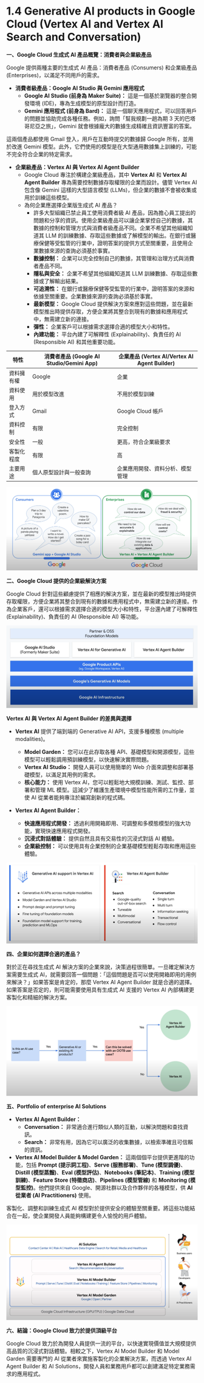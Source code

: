 # 1.4 Generative AI products in Google Cloud (Vertex AI and Vertex AI Search and Conversation)

**一、Google Cloud 生成式 AI 產品概覽：消費者與企業級產品**

Google 提供兩種主要的生成式 AI 產品：消費者產品 (Consumers) 和企業級產品 (Enterprises)，以滿足不同用戶的需求。

- **消費者級產品：Google AI Studio 與 Gemini 應用程式**
	- **Google AI Studio (前身為 Maker Suite)：** 這是一個基於瀏覽器的整合開發環境 (IDE)，專為生成模型的原型設計而打造。
	- **Gemini 應用程式 (前身為 Bard)：** 這是一個聊天應用程式，可以回答用戶的問題並協助完成各種任務。例如，詢問「幫我規劃一趟為期 3 天的巴塔哥尼亞之旅」，Gemini 就會根據龐大的數據生成精確且資訊豐富的答案。

這兩個產品都使用 Gmail 登入，用戶在互動時提交的數據歸 Google 所有，並用於改進 Gemini 模型。此外，它們使用的模型是在大型通用數據集上訓練的，可能不完全符合企業的特定需求。

- **企業級產品：Vertex AI 與 Vertex AI Agent Builder**
	- Google Cloud 專注於構建企業級產品，其中 **Vertex AI** 和 **Vertex AI Agent Builder** 專為需要控制數據存取權限的企業而設計。儘管 Vertex AI 包含像 Gemini 這樣的大型語言模型 (LLMs)，但企業的數據不會被收集或用於訓練這些模型。
	- 為何企業應選擇企業版生成式 AI 產品？
		- 許多大型組織已禁止員工使用消費者級 AI 產品，因為擔心員工提出的問題和分享的資訊。使用企業級產品可以讓企業掌控自己的數據，其數據的控制和管理方式與消費者級產品不同。企業不希望其他組織知道其 LLM 的訓練數據、存取這些數據或了解模型的輸出。在銀行或醫療保健等受監管的行業中，證明答案的提供方式至關重要，且使用企業數據來源的查詢必須基於事實。
		- **數據控制：** 企業可以完全控制自己的數據，其管理和治理方式與消費者產品不同。
		- **隱私與安全：** 企業不希望其他組織知道其 LLM 訓練數據、存取這些數據或了解輸出結果。
		- **可追溯性：** 在銀行或醫療保健等受監管的行業中，證明答案的來源和依據至關重要。企業數據來源的查詢必須基於事實。
		- **最新模型：** Google Cloud 提供解決方案來應對這些問題，並在最新模型推出時提供存取，方便企業將其整合到現有的數據和應用程式中，無需建立新的連接。
		- **彈性：** 企業客戶可以根據需求選擇合適的模型大小和特性。
		- **內建功能：** 平台內建了可解釋性 (Explainability)、負責任的 AI (Responsible AI) 和其他重要功能。

| 特性    | 消費者產品 (Google AI Studio/Gemini App) | 企業產品 (Vertex AI/Vertex AI Agent Builder) |
| ----- | ----------------------------------- | ---------------------------------------- |
| 資料擁有權 | Google                              | 企業                                       |
| 資料使用  | 用於模型改進                              | 不用於模型訓練                                  |
| 登入方式  | Gmail                               | Google Cloud 帳戶                          |
| 資料控制  | 有限                                  | 完全控制                                     |
| 安全性   | 一般                                  | 更高，符合企業級要求                               |
| 客製化程度 | 有限                                  | 高                                        |
| 主要用途  | 個人原型設計與一般查詢                         | 企業應用開發、資料分析、模型管理                         |

![gh](https://raw.githubusercontent.com/SeanChenR/img_gif/main/myimage/1742177738000zy2ukr.png)

**二、Google Cloud 提供的企業級解決方案**

Google Cloud 針對這些顧慮提供了相應的解決方案，並在最新的模型推出時提供存取權限，方便企業將其整合到現有的數據和應用程式中，無需建立新的連接。作為企業客戶，還可以根據需求選擇合適的模型大小和特性，平台還內建了可解釋性 (Explainability)、負責任的 AI (Responsible AI) 等功能。

![gh](https://raw.githubusercontent.com/SeanChenR/img_gif/main/myimage/1742177782000o8h211.png)

**Vertex AI 與 Vertex AI Agent Builder 的差異與選擇**

- **Vertex AI** 提供了端到端的 Generative AI API，支援多種模態 (multiple modalities)。 
	- **Model Garden：** 您可以在此存取各種 API、基礎模型和開源模型，這些模型可以輕鬆調用預訓練模型，以快速解決實際問題。
	- **Vertex AI Studio：** 開發人員可以使用簡單的 Web 介面來調整和部署基礎模型，以滿足其用例的需求。
	- **核心能力：** 使用 Vertex AI，您可以輕鬆地大規模訓練、測試、監控、部署和管理 ML 模型。這減少了維護生產環境中模型性能所需的工作量，並使 AI 從業者能夠專注於編寫創新的程式碼。

- **Vertex AI Agent Builder：**
    - **快速應用程式開發：** 透過利用開箱即用、可調整和多模態模型的強大功能，實現快速應用程式開發。
    - **沉浸式對話體驗：** 提供自然且具有交易性的沉浸式對話 AI 體驗。
    - **企業級控制：** 可以使用具有企業控制的企業基礎模型輕鬆存取和應用這些體驗。

![gh](https://raw.githubusercontent.com/SeanChenR/img_gif/main/myimage/1742177890000bxh0sv.png)

**四、企業如何選擇合適的產品？**

對於正在尋找生成式 AI 解決方案的企業來說，決策過程很簡單。一旦確定解決方案需要生成式 AI，就需要回答一個問題：「這個問題是否可以使用開箱即用的用例來解決？」如果答案是肯定的，那麼 Vertex AI Agent Builder 就是合適的選擇。如果答案是否定的，則可能需要使用具有生成式 AI 支援的 Vertex AI 內部構建更客製化和精細的解決方案。

![gh](https://raw.githubusercontent.com/SeanChenR/img_gif/main/myimage/1742177962000m1lbmy.png)

**五、Portfolio of enterprise AI Solutions**

- **Vertex AI Agent Builder：** 
	- **Conversation：** 非常適合進行類似人類的互動，以解決問題和查找資訊。
	- **Search：** 非常有用，因為它可以廣泛的收集數據，以檢索準確且可信賴的資訊。
- **Vertex AI Model Builder & Model Garden：** 這兩個個平台提供更進階的功能，包括 **Prompt (提示詞工程)**、**Serve (服務部署)**、**Tune (模型調優)**、**Distill (模型蒸餾)**、**Eval (模型評估)**、**Notebooks (筆記本)**、**Training (模型訓練)**、**Feature Store (特徵商店)**、**Pipelines (模型管線)** 和 **Monitoring (模型監控)**。他們提供來自 Google、開源社群以及合作夥伴的各種模型，供 **AI 從業者 (AI Practitioners)** 使用。

客製化、調整和訓練生成式 AI 模型對於提供安全的體驗至關重要。將這些功能結合在一起，使企業開發人員能夠構建更令人愉悅的用戶體驗。

![gh](https://raw.githubusercontent.com/SeanChenR/img_gif/main/myimage/1742178112000c65kjd.png)

**六、結論：Google Cloud 致力於提供頂級平台**

Google Cloud 致力於為開發人員提供一流的平台，以快速實現價值並大規模提供高品質的沉浸式對話體驗。相較之下，Vertex AI Model Builder 和 Model Garden 需要專門的 AI 從業者來實施客製化的企業解決方案，而透過 Vertex AI Agent Builder 和 AI Solutions，開發人員和業務用戶都可以創建滿足特定業務需求的應用程式。
